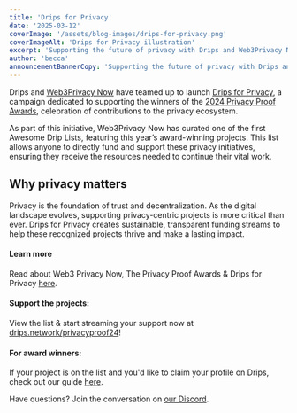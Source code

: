 ```yaml
---
title: 'Drips for Privacy'
date: '2025-03-12'
coverImage: '/assets/blog-images/drips-for-privacy.png'
coverImageAlt: 'Drips for Privacy illustration'
excerpt: 'Supporting the future of privacy with Drips and Web3Privacy Now.'
author: 'becca'
announcementBannerCopy: 'Supporting the future of privacy with Drips and Web3Privacy Now'
---
```


Drips and [Web3Privacy Now](https://web3privacy.info/) have teamed up to launch [Drips for Privacy](https://drips.network/privacyproof24), a campaign dedicated to supporting the winners of the [2024 Privacy Proof Awards](https://awards.web3privacy.info/), celebration of contributions to the privacy ecosystem.

As part of this initiative, Web3Privacy Now has curated one of the first Awesome Drip Lists, featuring this year’s award-winning projects. This list allows anyone to directly fund and support these privacy initiatives, ensuring they receive the resources needed to continue their vital work.

## Why privacy matters

Privacy is the foundation of trust and decentralization. As the digital landscape evolves, supporting privacy-centric projects is more critical than ever. Drips for Privacy creates sustainable, transparent funding streams to help these recognized projects thrive and make a lasting impact.

#### Learn more

Read about Web3 Privacy Now, The Privacy Proof Awards & Drips for Privacy [here](https://mirror.xyz/0x0f1F3DAf416B74DB3DE55Eb4D7513a80F4841073).

#### Support the projects:

View the list & start streaming your support now at [drips.network/privacyproof24](drips.network/privacyproof24)!

#### For award winners:

If your project is on the list and you'd like to claim your profile on Drips, check out our guide [here](https://docs.drips.network/get-support/claim-your-repository).

Have questions? Join the conversation on [our Discord](https://discord.com/invite/BakDKKDpH).
